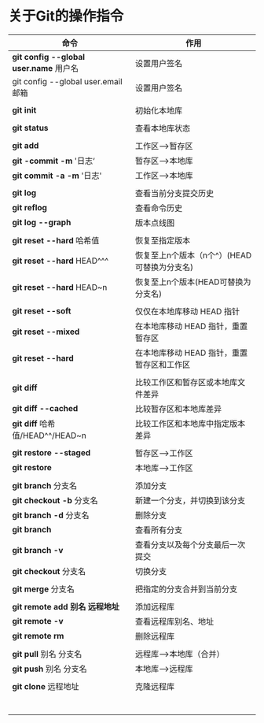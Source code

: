 # 关于Git的操作指令

| 命令                                     | 作用                                        |
| ---------------------------------------- | ------------------------------------------- |
| **git config --global user.name** 用户名 | 设置用户签名                                |
| git config --global user.email 邮箱      | 设置用户签名                                |
|                                          |                                             |
| **git init**                             | 初始化本地库                                |
|                                          |                                             |
| **git status**                           | 查看本地库状态                              |
|                                          |                                             |
| **git add** <File>                       | 工作区-->暂存区                             |
| **git -commit -m** '日志‘                | 暂存区-->本地库                             |
| **git commit -a -m** '日志'              | 工作区-->本地库                             |
|                                          |                                             |
| **git log**                              | 查看当前分支提交历史                        |
| **git reflog**                           | 查看命令历史                                |
| **git log --graph**                      | 版本点线图                                  |
|                                          |                                             |
| **git reset --hard** 哈希值              | 恢复至指定版本                              |
| **git reset --hard** HEAD^^^             | 恢复至上n个版本（n个^）(HEAD可替换为分支名) |
| **git reset --hard** HEAD~n              | 恢复至上n个版本(HEAD可替换为分支名)         |
|                                          |                                             |
| **git reset --soft**                     | 仅仅在本地库移动 HEAD 指针                  |
| **git reset --mixed**                    | 在本地库移动 HEAD 指针，重置暂存区          |
| **git reset --hard**                     | 在本地库移动 HEAD 指针，重置暂存区和工作区  |
|                                          |                                             |
| **git diff**                             | 比较工作区和暂存区或本地库文件差异          |
| **git diff --cached**                    | 比较暂存区和本地库差异                      |
| **git diff** 哈希值/HEAD^^/HEAD~n        | 比较工作区和本地库中指定版本差异            |
|                                          |                                             |
| **git restore --staged** <file>          | 暂存区-->工作区                             |
| **git restore** <file>                   | 本地库-->工作区                             |
|                                          |                                             |
| **git branch** 分支名                    | 添加分支                                    |
| **git checkout -b** 分支名               | 新建一个分支，并切换到该分支                |
| **git branch -d** 分支名                 | 删除分支                                    |
| **git branch**                           | 查看所有分支                                |
| **git branch -v**                        | 查看分支以及每个分支最后一次提交            |
| **git checkout** 分支名                  | 切换分支                                    |
|                                          |                                             |
| **git merge** 分支名                     | 把指定的分支合并到当前分支                  |
|                                          |                                             |
| **git remote add** **别名 远程地址**     | 添加远程库                                  |
| **git remote -v**                        | 查看远程库别名、地址                        |
| **git remote rm** <name>                 | 删除远程库                                  |
|                                          |                                             |
| **git pull** 别名 分支名                 | 远程库-->本地库（合并）                     |
| **git push** 别名 分支名                 | 本地库-->远程库                             |
|                                          |                                             |
| **git clone** 远程地址                   | 克隆远程库                                  |
|                                          |                                             |
|                                          |                                             |
|                                          |                                             |
|                                          |                                             |
|                                          |                                             |
|                                          |                                             |
|                                          |                                             |

